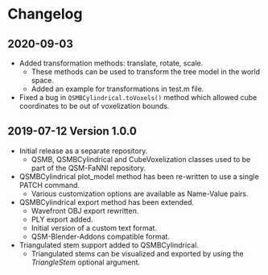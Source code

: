 # Changelog

## 2020-09-03

- Added transformation methods: translate, rotate, scale.
	- These methods can be used to transform the tree model in the world space.
	- Added an example for transformations in test.m file.
- Fixed a bug in `QSMBCylindrical.toVoxels()` method which allowed cube coordinates to be out of voxelization bounds.

## 2019-07-12 Version 1.0.0

- Initial release as a separate repository.
	- QSMB, QSMBCylindrical and CubeVoxelization classes used to be part of the QSM-FaNNI repository.
- QSMBCylindrical plot_model method has been re-written to use a single PATCH command.
	- Various customization options are available as Name-Value pairs.
- QSMBCylindrical export method has been extended.
	- Wavefront OBJ export rewritten.
	- PLY export added.
	- Initial version of a custom text format.
	- QSM-Blender-Addons compatible format.
- Triangulated stem support added to QSMBCylindrical.
	- Triangulated stems can be visualized and exported by using the *TriangleStem* optional argument.